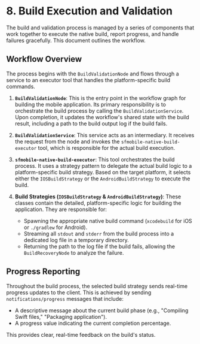 # 8. Build Execution and Validation

The build and validation process is managed by a series of components that work together to execute the native build, report progress, and handle failures gracefully. This document outlines the workflow.

## Workflow Overview

The process begins with the `BuildValidationNode` and flows through a service to an executor tool that handles the platform-specific build commands.

1.  **`BuildValidationNode`**: This is the entry point in the workflow graph for building the mobile application. Its primary responsibility is to orchestrate the build process by calling the `BuildValidationService`. Upon completion, it updates the workflow's shared state with the build result, including a path to the build output log if the build fails.

2.  **`BuildValidationService`**: This service acts as an intermediary. It receives the request from the node and invokes the `sfmobile-native-build-executor` tool, which is responsible for the actual build execution.

3.  **`sfmobile-native-build-executor`**: This tool orchestrates the build process. It uses a strategy pattern to delegate the actual build logic to a platform-specific build strategy. Based on the target platform, it selects either the `IOSBuildStrategy` or the `AndroidBuildStrategy` to execute the build.

4.  **Build Strategies (`IOSBuildStrategy` & `AndroidBuildStrategy`)**: These classes contain the detailed, platform-specific logic for building the application. They are responsible for:
    *   Spawning the appropriate native build command (`xcodebuild` for iOS or `./gradlew` for Android).
    *   Streaming all `stdout` and `stderr` from the build process into a dedicated log file in a temporary directory.
    *   Returning the path to the log file if the build fails, allowing the `BuildRecoveryNode` to analyze the failure.

## Progress Reporting

Throughout the build process, the selected build strategy sends real-time progress updates to the client. This is achieved by sending `notifications/progress` messages that include:

-   A descriptive message about the current build phase (e.g., "Compiling Swift files," "Packaging application").
-   A progress value indicating the current completion percentage.

This provides clear, real-time feedback on the build's status.
